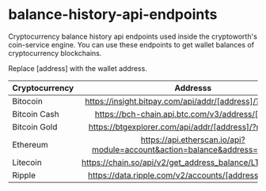 # balance-history-api-endpoints
Cryptocurrency balance history api endpoints used inside the cryptoworth's coin-service engine.
You can use these endpoints to get wallet balances of cryptocurrency blockchains.

Replace [address] with the wallet address.

| Cryptocurrency        | Addresss           |
| -------------         |:-------------:|
| Bitocoin          | https://insight.bitpay.com/api/addr/[address]/?noTxList=1 |
| Bitcoin Cash      | https://bch-chain.api.btc.com/v3/address/[address]      |  
| Bitcoin Gold      | https://btgexplorer.com/api/addr/[address]/?noTxList=1      |  
| Ethereum          | https://api.etherscan.io/api?module=account&action=balance&address=[address]      |  
| Litecoin          | https://chain.so/api/v2/get_address_balance/LTC/[address]     |  
| Ripple            | https://data.ripple.com/v2/accounts/[address]/balances     |  


